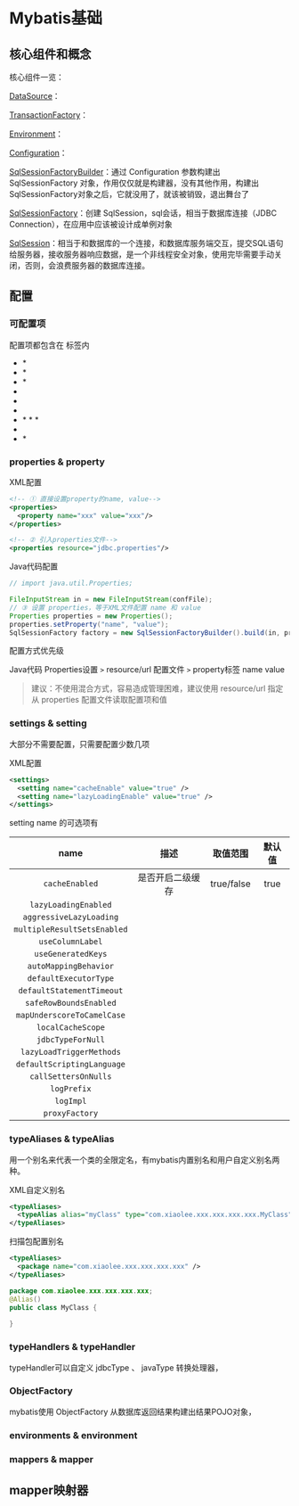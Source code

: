 # Mybatis基础



## 核心组件和概念

核心组件一览：

<a href="#">DataSource</a>：

<a href="#">TransactionFactory</a>：

<a href="#">Environment</a>：

<a href="#">Configuration</a>：

<a href="#">SqlSessionFactoryBuilder</a>：通过 Configuration 参数构建出 SqlSessionFactory 对象，作用仅仅就是构建器，没有其他作用，构建出 SqlSessionFactory对象之后，它就没用了，就该被销毁，退出舞台了

<a href="#">SqlSessionFactory</a>：创建 SqlSession，sql会话，相当于数据库连接（JDBC Connection），在应用中应该被设计成单例对象

<a href="#">SqlSession</a>：相当于和数据库的一个连接，和数据库服务端交互，提交SQL语句给服务器，接收服务器响应数据，是一个非线程安全对象，使用完毕需要手动关闭，否则，会浪费服务器的数据库连接。

 



## 配置



### 可配置项

配置项都包含在 <configuration>标签内

* <properties>
  * <property>
* <settings>
  * <setting>
* <typeAliases>
  * <typeAlias>
* <typeHandlers>
* <objectFactory>
* <plugins>
* <environments>
  * <environment>
    * <transactionManager>
    * <dataSource>
* <databaseIdProvider>
* <mappers>
  * <mapper>



### properties & property



XML配置

```xml
<!-- ① 直接设置property的name, value-->
<properties>
  <property name="xxx" value="xxx"/>
</properties>

<!-- ② 引入properties文件-->
<properties resource="jdbc.properties"/>
```



Java代码配置

```java
// import java.util.Properties;

FileInputStream in = new FileInputStream(confFile);
// ③ 设置 properties，等于XML文件配置 name 和 value
Properties properties = new Properties();
properties.setProperty("name", "value");
SqlSessionFactory factory = new SqlSessionFactoryBuilder().build(in, properties);
```



配置方式优先级

Java代码 Properties设置 ```>``` resource/url 配置文件 ```>``` property标签 name value



> 建议：不使用混合方式，容易造成管理困难，建议使用 resource/url 指定从 properties 配置文件读取配置项和值



### settings & setting

大部分不需要配置，只需要配置少数几项



XML配置

```xml
<settings>
  <setting name="cacheEnable" value="true" />
  <setting name="lazyLoadingEnable" value="true" />
</settings>
```



setting name 的可选项有

|              name               |       描述       |  取值范围  | 默认值 |
| :-----------------------------: | :--------------: | :--------: | :----: |
|       ```cacheEnabled```        | 是否开启二级缓存 | true/false |  true  |
|    ```lazyLoadingEnabled```     |                  |            |        |
|   ```aggressiveLazyLoading```   |                  |            |        |
| ```multipleResultSetsEnabled``` |                  |            |        |
|      ```useColumnLabel```       |                  |            |        |
|     ```useGeneratedKeys```      |                  |            |        |
|    ```autoMappingBehavior```    |                  |            |        |
|    ```defaultExecutorType```    |                  |            |        |
|  ```defaultStatementTimeout```  |                  |            |        |
|   ```safeRowBoundsEnabled```    |                  |            |        |
| ```mapUnderscoreToCamelCase```  |                  |            |        |
|      ```localCacheScope```      |                  |            |        |
|      ```jdbcTypeForNull```      |                  |            |        |
|  ```lazyLoadTriggerMethods```   |                  |            |        |
| ```defaultScriptingLanguage```  |                  |            |        |
|    ```callSettersOnNulls```     |                  |            |        |
|         ```logPrefix```         |                  |            |        |
|          ```logImpl```          |                  |            |        |
|       ```proxyFactory```        |                  |            |        |





### typeAliases & typeAlias

用一个别名来代表一个类的全限定名，有mybatis内置别名和用户自定义别名两种。



XML自定义别名

```xml
<typeAliases>
  <typeAlias alias="myClass" type="com.xiaolee.xxx.xxx.xxx.xxx.MyClass" />
</typeAliases>
```



扫描包配置别名

```xml
<typeAliases>
  <package name="com.xiaolee.xxx.xxx.xxx.xxx" />
</typeAliases>
```



```java
package com.xiaolee.xxx.xxx.xxx.xxx;
@Alias()
public class MyClass {
  
} 
```





### typeHandlers & typeHandler

typeHandler可以自定义 jdbcType 、 javaType 转换处理器，



### ObjectFactory

mybatis使用 ObjectFactory 从数据库返回结果构建出结果POJO对象，





### environments & environment





### mappers & mapper





## mapper映射器





